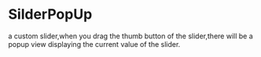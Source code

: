 SilderPopUp
===========
a custom slider,when you drag the thumb button of the slider,there will be a popup view displaying the current value of
the slider.
